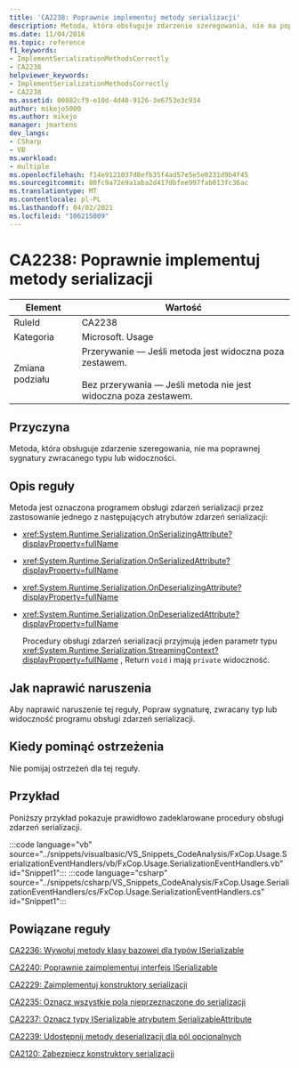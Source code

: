 ```yaml
---
title: 'CA2238: Poprawnie implementuj metody serializacji'
description: Metoda, która obsługuje zdarzenie szeregowania, nie ma poprawnej sygnatury zwracanego typu lub widoczności.
ms.date: 11/04/2016
ms.topic: reference
f1_keywords:
- ImplementSerializationMethodsCorrectly
- CA2238
helpviewer_keywords:
- ImplementSerializationMethodsCorrectly
- CA2238
ms.assetid: 00882cf9-e10d-4d40-9126-3e6753e3c934
author: mikejo5000
ms.author: mikejo
manager: jmartens
dev_langs:
- CSharp
- VB
ms.workload:
- multiple
ms.openlocfilehash: f14e9121037d8efb35f4ad57e5e5e0231d9b4f45
ms.sourcegitcommit: 80fc9a72e9a1aba2d417dbfee997fab013fc36ac
ms.translationtype: MT
ms.contentlocale: pl-PL
ms.lasthandoff: 04/02/2021
ms.locfileid: "106215009"
---
```

# <a name="ca2238-implement-serialization-methods-correctly"></a>CA2238: Poprawnie implementuj metody serializacji

|Element|Wartość|
|-|-|
|RuleId|CA2238|
|Kategoria|Microsoft. Usage|
|Zmiana podziału|Przerywanie — Jeśli metoda jest widoczna poza zestawem.<br /><br /> Bez przerywania — Jeśli metoda nie jest widoczna poza zestawem.|

## <a name="cause"></a>Przyczyna
Metoda, która obsługuje zdarzenie szeregowania, nie ma poprawnej sygnatury zwracanego typu lub widoczności.

## <a name="rule-description"></a>Opis reguły
Metoda jest oznaczona programem obsługi zdarzeń serializacji przez zastosowanie jednego z następujących atrybutów zdarzeń serializacji:

- <xref:System.Runtime.Serialization.OnSerializingAttribute?displayProperty=fullName>

- <xref:System.Runtime.Serialization.OnSerializedAttribute?displayProperty=fullName>

- <xref:System.Runtime.Serialization.OnDeserializingAttribute?displayProperty=fullName>

- <xref:System.Runtime.Serialization.OnDeserializedAttribute?displayProperty=fullName>

  Procedury obsługi zdarzeń serializacji przyjmują jeden parametr typu <xref:System.Runtime.Serialization.StreamingContext?displayProperty=fullName> , Return `void` i mają `private` widoczność.

## <a name="how-to-fix-violations"></a>Jak naprawić naruszenia
Aby naprawić naruszenie tej reguły, Popraw sygnaturę, zwracany typ lub widoczność programu obsługi zdarzeń serializacji.

## <a name="when-to-suppress-warnings"></a>Kiedy pominąć ostrzeżenia
Nie pomijaj ostrzeżeń dla tej reguły.

## <a name="example"></a>Przykład
Poniższy przykład pokazuje prawidłowo zadeklarowane procedury obsługi zdarzeń serializacji.

:::code language="vb" source="../snippets/visualbasic/VS_Snippets_CodeAnalysis/FxCop.Usage.SerializationEventHandlers/vb/FxCop.Usage.SerializationEventHandlers.vb" id="Snippet1":::
:::code language="csharp" source="../snippets/csharp/VS_Snippets_CodeAnalysis/FxCop.Usage.SerializationEventHandlers/cs/FxCop.Usage.SerializationEventHandlers.cs" id="Snippet1":::

## <a name="related-rules"></a>Powiązane reguły
[CA2236: Wywołuj metody klasy bazowej dla typów ISerializable](../code-quality/ca2236.md)

[CA2240: Poprawnie zaimplementuj interfejs ISerializable](../code-quality/ca2240.md)

[CA2229: Zaimplementuj konstruktory serializacji](/dotnet/fundamentals/code-analysis/quality-rules/ca2229)

[CA2235: Oznacz wszystkie pola nieprzeznaczone do serializacji](/dotnet/fundamentals/code-analysis/quality-rules/ca2235)

[CA2237: Oznacz typy ISerializable atrybutem SerializableAttribute](/dotnet/fundamentals/code-analysis/quality-rules/ca2237)

[CA2239: Udostępnij metody deserializacji dla pól opcjonalnych](../code-quality/ca2239.md)

 [CA2120: Zabezpiecz konstruktory serializacji](../code-quality/ca2120.md)
